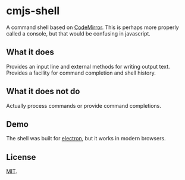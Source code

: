 
cmjs-shell
==========

A command shell based on [CodeMirror][1].  This is perhaps more
properly called a console, but that would be confusing in javascript.

What it does
------------

Provides an input line and external methods for writing output text.  
Provides a facility for command completion and shell history.


What it does not do
-------------------

Actually process commands or provide command completions.

Demo
----

The shell was built for [electron][2], but it works in modern browsers.

License
-------

[MIT][3].


[1]: http://codemirror.net
[2]: http://electron.atom.io/
[3]: https://opensource.org/licenses/MIT
